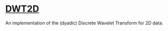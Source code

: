 # [DWT2D](https://vicente-gonzalez-ruiz.github.io/DWT/docs/)
An implementation of the (dyadic) Discrete Wavelet Transform for 2D data.
